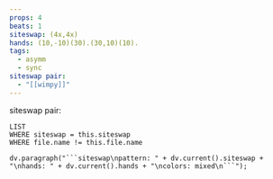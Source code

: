```yaml
---
props: 4
beats: 1
siteswap: (4x,4x)
hands: (10,-10)(30).(30,10)(10).
tags:
  - asymm
  - sync
siteswap pair:
  - "[[wimpy]]"
---
```


siteswap pair:
```dataview
LIST
WHERE siteswap = this.siteswap
WHERE file.name != this.file.name
```
```dataviewjs
dv.paragraph("```siteswap\npattern: " + dv.current().siteswap + "\nhands: " + dv.current().hands + "\ncolors: mixed\n```");
```
